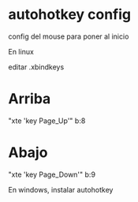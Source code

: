 # autohotkey config

config del mouse para poner al inicio

En linux

editar .xbindkeys 

# Arriba
"xte 'key Page_Up'"
   b:8

# Abajo
"xte 'key Page_Down'"
   b:9

En windows, instalar autohotkey
